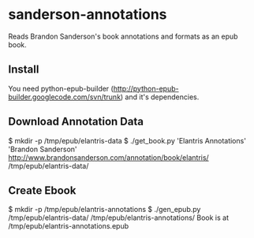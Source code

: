 sanderson-annotations
=====================

Reads Brandon Sanderson's book annotations and formats as an epub book.

Install
-------
You need python-epub-builder (http://python-epub-builder.googlecode.com/svn/trunk) and it's dependencies.

Download Annotation Data
------------------------
$ mkdir -p /tmp/epub/elantris-data
$ ./get_book.py 'Elantris Annotations' 'Brandon Sanderson' http://www.brandonsanderson.com/annotation/book/elantris/ /tmp/epub/elantris-data/

Create Ebook
------------
$ mkdir -p /tmp/epub/elantris-annotations
$ ./gen_epub.py /tmp/epub/elantris-data/ /tmp/epub/elantris-annotations/
Book is at /tmp/epub/elantris-annotations.epub

